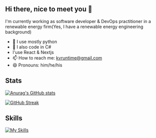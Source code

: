 ## Hi there, nice to meet you 👋

I'm currently working as software developer & DevOps practitioner in a renewable energy firm(Yes, I have a renewable energy engineering background)


- 🌱 I use mostly python
- 🌱 I also code in C#
- I'use React & Nextjs
- 📫 How to reach me: kvruntime@gmail.com
- 😄 Pronouns: him/he/his

## Stats
[![Anurag's GitHub stats](https://github-readme-stats.vercel.app/api?username=kvruntime&show_icons=true)]()

[![GitHub Streak](https://streak-stats.demolab.com?user=kvruntime&theme=tokyonight&border_radius=4&mode=weekly&exclude_days=Sun%2CSat)](https://git.io/streak-stats)

## Skills
[![My Skills](https://skillicons.dev/icons?i=python,cs,docker,dotnet,fastapi,github)](https://skillicons.dev)




